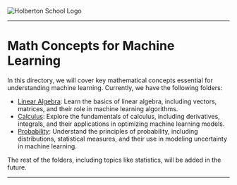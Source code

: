 ![Holberton School Logo](https://cdn.prod.website-files.com/6105315644a26f77912a1ada/63eea844ae4e3022154e2878_Holberton.png)

---

# Math Concepts for Machine Learning

In this directory, we will cover key mathematical concepts essential for understanding machine learning. Currently, we have the following folders:

- [Linear Algebra](./linear_algebra): Learn the basics of linear algebra, including vectors, matrices, and their role in machine learning algorithms.  
- [Calculus](./calculus): Explore the fundamentals of calculus, including derivatives, integrals, and their applications in optimizing machine learning models.  
- [Probability](./probability): Understand the principles of probability, including distributions, statistical measures, and their use in modeling uncertainty in machine learning.

The rest of the folders, including topics like statistics, will be added in the future.

---
